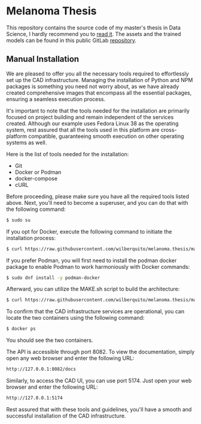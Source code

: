# Melanoma Thesis

This repository contains the source code of my master's thesis in Data Science,
I hardly recommend you to [read
it](https://raw.githubusercontent.com/wilberquito/melanoma.thesis/remake/Doc/remake/main.pdf).
The assets and the trained models can be found in this public GitLab
[repository](https://gitlab.com/wilberquito/open.thesis).

## Manual Installation

We are pleased to offer you all the necessary tools required to effortlessly
set up the CAD infrastructure. Managing the installation of Python and NPM
packages is something you need not worry about, as we have already created
comprehensive images that encompass all the essential packages, ensuring a
seamless execution process.

It's important to note that the tools needed for the installation are primarily
focused on project building and remain independent of the services created.
Although our example uses Fedora Linux 38 as the operating system, rest assured
that all the tools used in this platform are cross-platform compatible,
guaranteeing smooth execution on other operating systems as well.

Here is the list of tools needed for the installation:

- Git
- Docker or Podman
- docker-compose
- cURL

Before proceeding, please make sure you have all the required tools listed
above. Next, you'll need to become a superuser, and you can do that with the
following command:

```bash
$ sudo su
```

If you opt for Docker, execute the following command to initiate the
installation process:

```bash
$ curl https://raw.githubusercontent.com/wilberquito/melanoma.thesis/main/MAKE.sh | bash
```

If you prefer Podman, you will first need to install the podman docker package
to enable Podman to work harmoniously with Docker commands:

```bash
$ sudo dnf install -y podman-docker
```

Afterward, you can utilize the MAKE.sh script to build the architecture:

```bash
$ curl https://raw.githubusercontent.com/wilberquito/melanoma.thesis/main/MAKE.sh | bash
```

To confirm that the CAD infrastructure services are operational, you can locate
the two containers using the following command:

```bash
$ docker ps
```

You should see the two containers.

The API is accessible through port 8082. To view the documentation, simply open
any web browser and enter the following URL:

```bash
http://127.0.0.1:8082/docs
```

Similarly, to access the CAD UI, you can use port 5174. Just open your web
browser and enter the following URL:

```bash
http://127.0.0.1:5174
```

Rest assured that with these tools and guidelines, you'll have a smooth and
successful installation of the CAD infrastructure.
